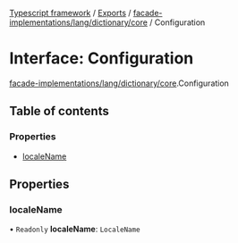 [Typescript framework](../index.md) / [Exports](../modules.md) / [facade-implementations/lang/dictionary/core](../modules/facade_implementations_lang_dictionary_core.md) / Configuration

# Interface: Configuration

[facade-implementations/lang/dictionary/core](../modules/facade_implementations_lang_dictionary_core.md).Configuration

## Table of contents

### Properties

- [localeName](facade_implementations_lang_dictionary_core.Configuration.md#localename)

## Properties

### localeName

• `Readonly` **localeName**: `LocaleName`
